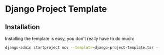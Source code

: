 # Django Project Template

## Installation

Installing the template is easy, you don't really have to do much:
```bash
django-admin startproject mcv --template=django-project-template.tar --extension py,cfg,yml,ini,toml,env,example,prod,conf,json --name Dockerfile <project_name>
```
